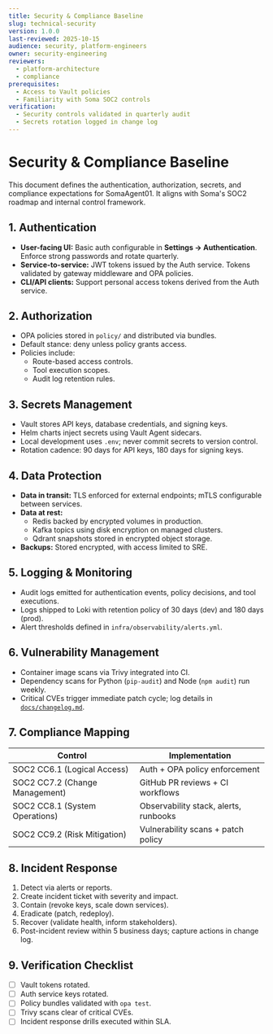 ```yaml
---
title: Security & Compliance Baseline
slug: technical-security
version: 1.0.0
last-reviewed: 2025-10-15
audience: security, platform-engineers
owner: security-engineering
reviewers:
  - platform-architecture
  - compliance
prerequisites:
  - Access to Vault policies
  - Familiarity with Soma SOC2 controls
verification:
  - Security controls validated in quarterly audit
  - Secrets rotation logged in change log
---
```


# Security & Compliance Baseline

This document defines the authentication, authorization, secrets, and compliance expectations for SomaAgent01. It aligns with Soma's SOC2 roadmap and internal control framework.

## 1. Authentication

- **User-facing UI:** Basic auth configurable in **Settings → Authentication**. Enforce strong passwords and rotate quarterly.
- **Service-to-service:** JWT tokens issued by the Auth service. Tokens validated by gateway middleware and OPA policies.
- **CLI/API clients:** Support personal access tokens derived from the Auth service.

## 2. Authorization

- OPA policies stored in `policy/` and distributed via bundles.
- Default stance: deny unless policy grants access.
- Policies include:
  - Route-based access controls.
  - Tool execution scopes.
  - Audit log retention rules.

## 3. Secrets Management

- Vault stores API keys, database credentials, and signing keys.
- Helm charts inject secrets using Vault Agent sidecars.
- Local development uses `.env`; never commit secrets to version control.
- Rotation cadence: 90 days for API keys, 180 days for signing keys.

## 4. Data Protection

- **Data in transit:** TLS enforced for external endpoints; mTLS configurable between services.
- **Data at rest:**
  - Redis backed by encrypted volumes in production.
  - Kafka topics using disk encryption on managed clusters.
  - Qdrant snapshots stored in encrypted object storage.
- **Backups:** Stored encrypted, with access limited to SRE.

## 5. Logging & Monitoring

- Audit logs emitted for authentication events, policy decisions, and tool executions.
- Logs shipped to Loki with retention policy of 30 days (dev) and 180 days (prod).
- Alert thresholds defined in `infra/observability/alerts.yml`.

## 6. Vulnerability Management

- Container image scans via Trivy integrated into CI.
- Dependency scans for Python (`pip-audit`) and Node (`npm audit`) run weekly.
- Critical CVEs trigger immediate patch cycle; log details in [`docs/changelog.md`](../changelog.md).

## 7. Compliance Mapping

| Control | Implementation |
| ------- | -------------- |
| SOC2 CC6.1 (Logical Access) | Auth + OPA policy enforcement |
| SOC2 CC7.2 (Change Management) | GitHub PR reviews + CI workflows |
| SOC2 CC8.1 (System Operations) | Observability stack, alerts, runbooks |
| SOC2 CC9.2 (Risk Mitigation) | Vulnerability scans + patch policy |

## 8. Incident Response

1. Detect via alerts or reports.
2. Create incident ticket with severity and impact.
3. Contain (revoke keys, scale down services).
4. Eradicate (patch, redeploy).
5. Recover (validate health, inform stakeholders).
6. Post-incident review within 5 business days; capture actions in change log.

## 9. Verification Checklist

- [ ] Vault tokens rotated.
- [ ] Auth service keys rotated.
- [ ] Policy bundles validated with `opa test`.
- [ ] Trivy scans clear of critical CVEs.
- [ ] Incident response drills executed within SLA.
